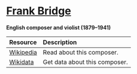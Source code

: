 # [Frank Bridge][composer]

__English composer and violist (1879–1941)__

[composer]: https://musescore.com/openscore-string-quartets/sets?order=title&text=Bridge,+Frank

Resource | Description
:---|:---
[Wikipedia] | Read about this composer.
[Wikidata] | Get data about this composer.

[Wikipedia]: https://en.wikipedia.org/wiki/Frank_Bridge
[Wikidata]: https://www.wikidata.org/wiki/Q366636
